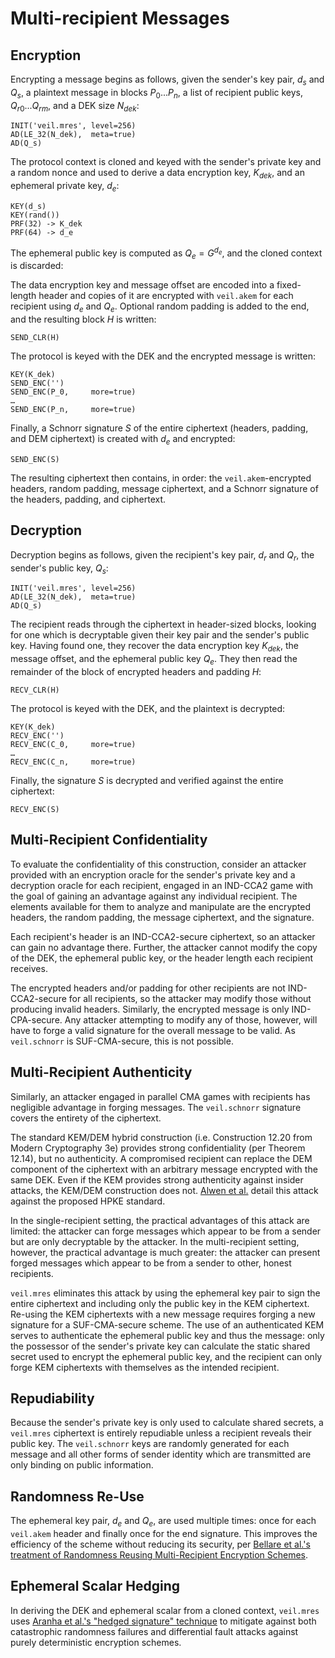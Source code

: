# Multi-recipient Messages

## Encryption

Encrypting a message begins as follows, given the sender's key pair, $d_s$ and $Q_s$, a plaintext message in blocks
$P_0...P_n$, a list of recipient public keys, $Q_{r0}...Q_{rm}$, and a DEK size $N_{dek}$:

```text
INIT('veil.mres', level=256)
AD(LE_32(N_dek),  meta=true)
AD(Q_s)
```

The protocol context is cloned and keyed with the sender's private key and a random nonce and used to derive a data
encryption key, $K_{dek}$, and an ephemeral private key, $d_e$:

```text
KEY(d_s)
KEY(rand())
PRF(32) -> K_dek
PRF(64) -> d_e
```

The ephemeral public key is computed as $Q_e = G^{d_e}$, and the cloned context is discarded:

The data encryption key and message offset are encoded into a fixed-length header and copies of it are encrypted
with `veil.akem` for each recipient using $d_e$ and $Q_e$. Optional random padding is added to the end, and the
resulting block $H$ is written:

```text
SEND_CLR(H)
```

The protocol is keyed with the DEK and the encrypted message is written:

```text
KEY(K_dek)
SEND_ENC('')
SEND_ENC(P_0,     more=true)
…
SEND_ENC(P_n,     more=true)
```

Finally, a Schnorr signature $S$ of the entire ciphertext (headers, padding, and DEM ciphertext) is created with $d_e$
and encrypted:

```text
SEND_ENC(S)
```

The resulting ciphertext then contains, in order: the `veil.akem`-encrypted headers, random padding, message ciphertext,
and a Schnorr signature of the headers, padding, and ciphertext.

## Decryption

Decryption begins as follows, given the recipient's key pair, $d_r$ and $Q_r$, the sender's public key, $Q_s$:

```text
INIT('veil.mres', level=256)
AD(LE_32(N_dek),  meta=true)
AD(Q_s)
```

The recipient reads through the ciphertext in header-sized blocks, looking for one which is decryptable given their key
pair and the sender's public key. Having found one, they recover the data encryption key $K_{dek}$, the message offset,
and the ephemeral public key $Q_e$. They then read the remainder of the block of encrypted headers and padding $H$:

```text
RECV_CLR(H)
```

The protocol is keyed with the DEK, and the plaintext is decrypted:

```text
KEY(K_dek)
RECV_ENC('')
RECV_ENC(C_0,     more=true)
…
RECV_ENC(C_n,     more=true)
```

Finally, the signature $S$ is decrypted and verified against the entire ciphertext:

```text
RECV_ENC(S)
```

## Multi-Recipient Confidentiality

To evaluate the confidentiality of this construction, consider an attacker provided with an encryption oracle for the
sender's private key and a decryption oracle for each recipient, engaged in an IND-CCA2 game with the goal of gaining an
advantage against any individual recipient. The elements available for them to analyze and manipulate are the encrypted
headers, the random padding, the message ciphertext, and the signature.

Each recipient's header is an IND-CCA2-secure ciphertext, so an attacker can gain no advantage there. Further, the
attacker cannot modify the copy of the DEK, the ephemeral public key, or the header length each recipient receives.

The encrypted headers and/or padding for other recipients are not IND-CCA2-secure for all recipients, so the attacker
may modify those without producing invalid headers. Similarly, the encrypted message is only IND-CPA-secure. Any
attacker attempting to modify any of those, however, will have to forge a valid signature for the overall message to be
valid. As `veil.schnorr` is SUF-CMA-secure, this is not possible.

## Multi-Recipient Authenticity

Similarly, an attacker engaged in parallel CMA games with recipients has negligible advantage in forging messages.
The `veil.schnorr` signature covers the entirety of the ciphertext.

The standard KEM/DEM hybrid construction (i.e. Construction 12.20 from Modern Cryptography 3e)
provides strong confidentiality (per Theorem 12.14), but no authenticity. A compromised recipient can replace the DEM
component of the ciphertext with an arbitrary message encrypted with the same DEK. Even if the KEM provides strong
authenticity against insider attacks, the KEM/DEM construction does not. [Alwen et al.][hpke] detail this attack against
the proposed HPKE standard.

In the single-recipient setting, the practical advantages of this attack are limited: the attacker can forge messages
which appear to be from a sender but are only decryptable by the attacker. In the multi-recipient setting, however, the
practical advantage is much greater: the attacker can present forged messages which appear to be from a sender to other,
honest recipients.

`veil.mres` eliminates this attack by using the ephemeral key pair to sign the entire ciphertext and including only the
public key in the KEM ciphertext. Re-using the KEM ciphertexts with a new message requires forging a new signature for a
SUF-CMA-secure scheme. The use of an authenticated KEM serves to authenticate the ephemeral public key and thus the
message: only the possessor of the sender's private key can calculate the static shared secret used to encrypt the
ephemeral public key, and the recipient can only forge KEM ciphertexts with themselves as the intended recipient.

## Repudiability

Because the sender's private key is only used to calculate shared secrets, a `veil.mres` ciphertext is entirely
repudiable unless a recipient reveals their public key. The `veil.schnorr` keys are randomly generated for each message
and all other forms of sender identity which are transmitted are only binding on public information.

## Randomness Re-Use

The ephemeral key pair, $d_e$ and $Q_e$, are used multiple times: once for each `veil.akem`
header and finally once for the end signature. This improves the efficiency of the scheme without reducing its security,
per [Bellare et al.'s treatment of Randomness Reusing Multi-Recipient Encryption Schemes][rr-mres].

## Ephemeral Scalar Hedging

In deriving the DEK and ephemeral scalar from a cloned context, `veil.mres`
uses [Aranha et al.'s "hedged signature" technique][hedge] to mitigate against both catastrophic randomness failures and
differential fault attacks against purely deterministic encryption schemes.

[hpke]: https://eprint.iacr.org/2020/1499.pdf

[rr-mres]: http://cseweb.ucsd.edu/~Mihir/papers/bbs.pdf

[hedge]: https://eprint.iacr.org/2019/956.pdf
